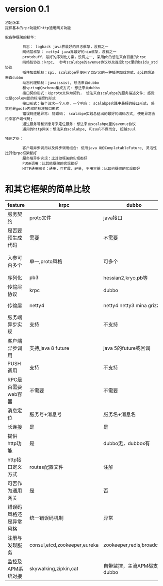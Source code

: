 
# version 0.1

    初始版本
    提供基本的rpc功能和http通用网关功能
    
    取各种框架的精华:

			日志： logback java界最好的日志框架，没有之一
			网络层框架： netty4 java界最好的nio框架，没有之一
			protobuff，最好的序列化方案，没有之一, 采用pb的想法来自百度的brpc
			网络包协议：krpc,  参考scalabpe的avenue协议以及百度brpc里的baidu_std协议
			插件加载机制：spi, scalabpe里使用了自定义的一种插件加载方式，spi的想法来自dubbo
			动态代理机制：javasssist, 想法来自dubbo
			和spring的schema集成方式: 想法来自dubbo
			接口契约形式：以proto文件为契约， 想法来自scalabpe的服务描述文件; 感觉也是goole内部的标准契约形式
			接口形式：每个请求一个入参，一个响应； scalabpe实践中最好的接口形式; 感觉也是goole内部的标准接口形式
			错误码还是异常: 错误码； scalabpe实践总结出的最好的编码方式, 使用异常会污染客户端代码; 
			通过服务号和消息号来定位服务：想法来自scalabpe里的avenue协议
			通用的http网关：想法来自scalabpe, 和zuul不谋而合, 超越zuul

    独创之处：
		  
			客户端异步调用以及异步调用组合: 使用java 8的CompletableFuture, 灵活性比其他rpc框架都好
			服务端异步实现：比其他框架的实现都好
			PUSH调用：比其他框架的实现都好
			HTTP通用网关：通用，可扩展，轻量, 不用容器；比其他框架的实现都好

# 和其它框架的简单比较

| feature | krpc | dubbo  |  spring cloud | motan | grpc |  
| ------- | ---- | ------------ |  ------------ | ----- |  ---- |  
| 服务契约 | proto文件 | java接口 | 外部swagger | java接口 | proto文件 | 
| 是否要预生成代码  | 需要 |  不需要 | 不需要 | 不需要 | 需要  |    
| 入参可否多个 | 单一,proto风格 | 可多个 | 可多个 | 可多个 | 单一,proto风格 |  
| 序列化  | pb3  |   hessian2,kryo,pb等 | json | hession2,pb等 | pb3 | 
| 传输层协议  | krpc  | dubbo | http | motan2 | http2 |     
| 传输层  | netty4  | netty4 netty3 mina grizzly | rest template, feign | netty4,netty3 | netty4 |    
| 服务端异步实现  | 支持 | 不支持 | 支持 | 不支持 | 支持 |       
| 客户端异步调用  | 支持,java 8 future  | java 5的future或回调 | 不支持 | 自定义future | 回调 |       
| PUSH调用  | 支持 | 不支持 | 不支持 | 不支持 | 支持 |       
| RPC是否需要web容器  | 不需要 |    不需要 | 需要 | 不需要 | 不需要 |     
| 消息定位  | 服务号+消息号| 服务名+消息名 | url | 服务名+消息名 | 服务名+消息名 |  
| 长连接  | 是 | 是 | 否 | 是 | 是 | 是 |      
| 提供http功能  | 是 |  dubbo无，dubbox有 | 天生 | 是 | 天生 | 否 |     
| http接口定义方式  | routes配置文件 |  注解 | 注解 | 注解 | - |      
| 可否作为通用网关  | 是 |   否 | zuul组件 | 否 |  否 | 
| 错误码风格还是异常风格  | 统一错误码机制 | 异常 | ? | 异常 | 异常 | 
| 注册与发现服务  | consul,etcd,zookeeper,eureka | zookeeper,redis,broadcast | consul,eureka | zookeeper,consul | ? |    
| 监控及APM系统对接  | skywalking,zipkin,cat | 自带监控，主流APM都支持dubbo | 主流APM都支持 | 自带监控 | 主流APM都支持 |       
